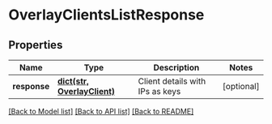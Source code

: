 # OverlayClientsListResponse

## Properties
Name | Type | Description | Notes
------------ | ------------- | ------------- | -------------
**response** | [**dict(str, OverlayClient)**](OverlayClient.md) | Client details with IPs as keys | [optional] 

[[Back to Model list]](../README.md#documentation-for-models) [[Back to API list]](../README.md#documentation-for-api-endpoints) [[Back to README]](../README.md)


